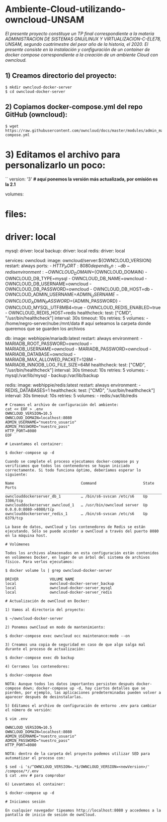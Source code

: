 # Ambiente-Cloud-utilizando-owncloud-UNSAM

_El presente proyecto constituye un TP final correspondiente a la materia ADMINISTRACION DE SISTEMAS GNU/LINUX Y VIRTUALIZACION-C-ELE78, UNSAM, segundo cuatrimestre del peor año de la historia, el 2020. El presente consiste en la instalación y configuración de un container de docker compose correspondiente a la creación de un ambiente Cloud con owncloud._

## 1) Creamos directorio del proyecto:

```
$ mkdir owncloud-docker-server
$ cd owncloud-docker-server
```
## 2) Copiamos docker-compose.yml del repo GitHub (owncloud):
```
$ wget https://raw.githubusercontent.com/owncloud/docs/master/modules/admin_manual/examples/installation/docker/docker-compose.yml
```
# 3) Editamos el archivo para personalizarlo un poco:
``
version: '3' **# aquí ponemos la versión más actualizada, por omisión es la 2.1**

volumes:
#  files:
#    driver: local
  mysql:
    driver: local
  backup:
    driver: local
  redis:
    driver: local

services:
  owncloud:
    image: owncloud/server:${OWNCLOUD_VERSION}
    restart: always
    ports:
      - ${HTTP_PORT}:8080
    depends_on:
      - db
      - redis
    environment:
      - OWNCLOUD_DOMAIN=${OWNCLOUD_DOMAIN}
      - OWNCLOUD_DB_TYPE=mysql
      - OWNCLOUD_DB_NAME=owncloud
      - OWNCLOUD_DB_USERNAME=owncloud
      - OWNCLOUD_DB_PASSWORD=owncloud
      - OWNCLOUD_DB_HOST=db
      - OWNCLOUD_ADMIN_USERNAME=${ADMIN_USERNAME}
      - OWNCLOUD_ADMIN_PASSWORD=${ADMIN_PASSWORD}
      - OWNCLOUD_MYSQL_UTF8MB4=true
      - OWNCLOUD_REDIS_ENABLED=true
      - OWNCLOUD_REDIS_HOST=redis
    healthcheck:
      test: ["CMD", "/usr/bin/healthcheck"]
      interval: 30s
      timeout: 10s
      retries: 5
    volumes:
      - /home/negro-server/nube:/mnt/data # aquí seteamos la carpeta donde queremos que se guarden los archivos

  db:
    image: webhippie/mariadb:latest
    restart: always
    environment:
      - MARIADB_ROOT_PASSWORD=owncloud
      - MARIADB_USERNAME=owncloud
      - MARIADB_PASSWORD=owncloud
      - MARIADB_DATABASE=owncloud
      - MARIADB_MAX_ALLOWED_PACKET=128M
      - MARIADB_INNODB_LOG_FILE_SIZE=64M
    healthcheck:
      test: ["CMD", "/usr/bin/healthcheck"]
      interval: 30s
      timeout: 10s
      retries: 5
    volumes:
      - mysql:/var/lib/mysql
      - backup:/var/lib/backup

  redis:
    image: webhippie/redis:latest
    restart: always
    environment:
      - REDIS_DATABASES=1
    healthcheck:
      test: ["CMD", "/usr/bin/healthcheck"]
      interval: 30s
      timeout: 10s
      retries: 5
    volumes:
      - redis:/var/lib/redis
```
# Creamos el archivo de configuración del ambiente:
cat << EOF > .env
OWNCLOUD_VERSION=10.5
OWNCLOUD_DOMAIN=localhost:8080
ADMIN_USERNAME="nuestro_usuario"
ADMIN_PASSWORD="nuestro_pass"
HTTP_PORT=8080
EOF

# Levantamos el container:

$ docker-compose up -d

Cuando se complete el proceso ejecutamos docker-compose ps y verificamos que todos los contenedores se hayan iniciado correctamente. Si todo funciona óptimo, deberíamos esperar lo siguiente:

Name                              Command                     State   Ports
__________________________________________________________________________________________
ownclouddockerserver_db_1         … /bin/s6-svscan /etc/s6    Up      3306/tcp
ownclouddockerserver_owncloud_1   … /usr/bin/owncloud server  Up      0.0.0.0:8080->8080/tcp
ownclouddockerserver_redis_1      … /bin/s6-svscan /etc/s6    Up      6379/tcp

La base de datos, ownCloud y los contenedores de Redis se están ejecutando. Sólo se puede acceder a ownCloud a través del puerto 8080 en la máquina host.

# Volúmenes

Todos los archivos almacenados en esta configuración están contenidos en volúmenes Docker, en lugar de un árbol del sistema de archivos físico. Para verlos ejecutamos:

$ docker volume ls | grep owncloud-docker-server

DRIVER              VOLUME NAME
local               owncloud-docker-server_backup
local               owncloud-docker-server_mysql
local               owncloud-docker-server_redis

# Actualización de ownCloud en Docker:

1) Vamos al directorio del proyecto:

$ ~/owncloud-docker-server 

2) Ponemos ownCloud en modo de mantenimiento:

$ docker-compose exec owncloud occ maintenance:mode --on

3) Creamos una copia de seguridad en caso de que algo salga mal durante el proceso de actualización:

$ docker-compose exec db backup

4) Cerramos los contenedores:

$ docker-compose down

NOTA: Aunque todos los datos importantes persisten después docker-compose down; docker-compose up -d, hay ciertos detalles que se pierden, por ejemplo, las aplicaciones predeterminadas pueden volver a aparecer después de desinstalarlas.

5) Editamos el archivo de configuración de entorno .env para cambiar el número de versión:

$ vim .env

OWNCLOUD_VERSION=10.5
OWNCLOUD_DOMAIN=localhost:8080
ADMIN_USERNAME="nuestro_usuario"
ADMIN_PASSWORD="nuestro_pass"
HTTP_PORT=8080

NOTA: dentro de la carpeta del proyecto podemos utilizar SED para automatizar el proceso con: 

$ sed -i 's/^OWNCLOUD_VERSION=.*$/OWNCLOUD_VERSION=<newVersion>/' /compose/*/.env
$ cat .env # para comprobar

6) Levantamos el container: 

$ docker-compose up -d

# Iniciamos sesión

En cualquier navegador tipeamos http://localhost:8080 y accedemos a la pantalla de inicio de sesión de ownCloud.

